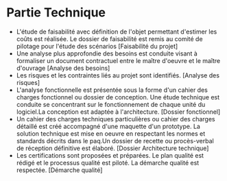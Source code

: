 # Partie Technique
- L'étude de faisabilité avec définition de l'objet permettant d'estimer les coûts est réalisée. Le dossier de faisabilité est remis au comité de pilotage pour l'étude des scénarios [Faisabilité du projet]
- Une analyse plus approfondie des besoins est conduite visant à formaliser un document contractuel entre le maître d'oeuvre et le maître d'ouvrage [Analyse des besoins]
- Les risques et les contraintes liés au projet sont identifiés. [Analyse des risques]
- L'analyse fonctionnelle est présentée sous la forme d'un cahier des charges fonctionnel ou dossier de conception. Une étude technique est conduite se concentrant sur le fonctionnement de chaque unité du logiciel.La conception est adaptée à l'architecture. [Dossier fonctionnel]
- Un cahier des charges techniques particulières ou cahier des charges détaillé est créé accompagné d'une maquette d'un prototype. La solution technique est mise en oeuvre en respectant les normes et standards décrits dans le paq.Un dossier de recette ou procès-verbal de réception définitive est élaboré. [Dossier Architecture technique]
- Les certifications sont proposées et préparées. Le plan qualité est rédigé et le processus qualité est piloté. La démarche qualité est respectée. [Démarche qualité]